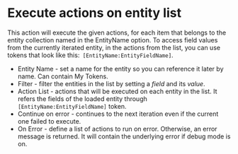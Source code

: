 # Execute actions on entity list

This action will execute the given actions, for each item that belongs to the entity collection named in the EntityName option.
To access field values from the currently iterated entity, in the actions from the list, you can use tokens that look like this:``` [EntityName:EntityFieldName]```.


* Entity Name - set a name for the entity so you can reference it later by name. Can contain My Tokens.
* Filter - filter the entities in the list by setting a *field* and its *value*. 
* Action List - actions that will be executed on each entity in the list. It refers the fields of the loaded entity through ```[EntityName:EntityFieldName]``` token. 
* Continue on error - continues to the next iteration even if the current one failed to execute.
* On Error - define a list of actions to run on error.  Otherwise, an error message is returned. It will contain the underlying error if debug mode is on.


